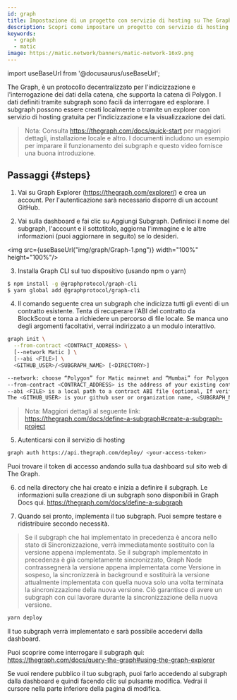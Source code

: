 ```yaml
---
id: graph
title: Impostazione di un progetto con servizio di hosting su The Graph e Polygon
description: Scopri come impostare un progetto con servizio di hosting su The Graph e Polygon.
keywords:
  - graph
  - matic
image: https://matic.network/banners/matic-network-16x9.png
---
```


import useBaseUrl from '@docusaurus/useBaseUrl';

The Graph, è un protocollo decentralizzato per l'indicizzazione e l'interrogazione dei dati della catena, che supporta la catena di Polygon. I dati definiti tramite subgraph sono facili da interrogare ed esplorare. I subgraph possono essere creati localmente o tramite un explorer con servizio di hosting gratuita per l'indicizzazione e la visualizzazione dei dati.

> Nota: Consulta https://thegraph.com/docs/quick-start per maggiori dettagli, installazione locale e altro. I documenti includono un esempio per imparare il funzionamento dei subgraph e questo video fornisce una buona introduzione.

## Passaggi {#steps}

1. Vai su Graph Explorer (https://thegraph.com/explorer/) e crea un account. Per l'autenticazione sarà necessario disporre di un account GitHub.

2. Vai sulla dashboard e fai clic su Aggiungi Subgraph. Definisci il nome del subgraph, l'account e il sottotitolo, aggiorna l'immagine e le altre informazioni (puoi aggiornare in seguito) se lo desideri.

<img src={useBaseUrl("img/graph/Graph-1.png")} width="100%" height="100%"/>


3. Installa Graph CLI sul tuo dispositivo (usando npm o yarn)

```bash
$ npm install -g @graphprotocol/graph-cli
$ yarn global add @graphprotocol/graph-cli
```

4. Il comando seguente crea un subgraph che indicizza tutti gli eventi di un contratto esistente. Tenta di recuperare l'ABI del contratto da BlockScout e torna a richiedere un percorso di file locale. Se manca uno degli argomenti facoltativi, verrai indirizzato a un modulo interattivo.

```bash
graph init \
  --from-contract <CONTRACT_ADDRESS> \
  [--network Matic ] \
  [--abi <FILE>] \
  <GITHUB_USER>/<SUBGRAPH_NAME> [<DIRECTORY>]

--network: choose “Polygon” for Matic mainnet and “Mumbai” for Polygon Testnet.
--from-contract <CONTRACT_ADDRESS> is the address of your existing contract which you have deployed on Polygon: Testnet or Mainnet.
--abi <FILE> is a local path to a contract ABI file (optional, If verified in BlockScout, the graph will grab the ABI, otherwise you will need to manually add the ABI. You can save the abi from BlockScout or by running truffle compile or solc on a public project.)
The <GITHUB_USER> is your github user or organization name, <SUBGRAPH_NAME> is the name for your subgraph, and <DIRECTORY> is the optional name of the directory where graph init will put the example subgraph manifest.
```

> Nota: Maggiori dettagli al seguente link: https://thegraph.com/docs/define-a-subgraph#create-a-subgraph-project

5. Autenticarsi con il servizio di hosting

```bash
graph auth https://api.thegraph.com/deploy/ <your-access-token>
```
Puoi trovare il token di accesso andando sulla tua dashboard sul sito web di The Graph.

6. cd nella directory che hai creato e inizia a definire il subgraph. Le informazioni sulla creazione di un subgraph sono disponibili in Graph Docs qui. https://thegraph.com/docs/define-a-subgraph

7. Quando sei pronto, implementa il tuo subgraph. Puoi sempre testare e ridistribuire secondo necessità.

> Se il subgraph che hai implementato in precedenza è ancora nello stato di Sincronizzazione, verrà immediatamente sostituito con la versione appena implementata. Se il subgraph implementato in precedenza è già completamente sincronizzato, Graph Node contrassegnerà la versione appena implementata come Versione in sospeso, la sincronizzerà in background e sostituirà la versione attualmente implementata con quella nuova solo una volta terminata la sincronizzazione della nuova versione. Ciò garantisce di avere un subgraph con cui lavorare durante la sincronizzazione della nuova versione.

```bash
yarn deploy
```

Il tuo subgraph verrà implementato e sarà possibile accedervi dalla dashboard.

Puoi scoprire come interrogare il subgraph qui: https://thegraph.com/docs/query-the-graph#using-the-graph-explorer

Se vuoi rendere pubblico il tuo subgraph, puoi farlo accedendo al subgraph dalla dashboard e quindi facendo clic sul pulsante modifica. Vedrai il cursore nella parte inferiore della pagina di modifica.
